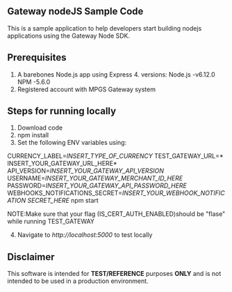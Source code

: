 ## Gateway nodeJS Sample Code

This is a sample application to help developers start building nodejs applications using the Gateway Node SDK.

## Prerequisites
1. A barebones Node.js app using Express 4.
  versions:
  Node.js -v6.12.0
  NPM -5.6.0
2. Registered account with MPGS Gateway system

## Steps for running locally
1. Download code
2. npm install
3. Set the following ENV variables using:

 CURRENCY_LABEL=*INSERT_TYPE_OF_CURRENCY* TEST_GATEWAY_URL=* INSERT_YOUR_GATEWAY_URL_HERE* API_VERSION=*INSERT_YOUR_GATEWAY_API_VERSION* USERNAME=*INSERT_YOUR_GATEWAY_MERCHANT_ID_HERE* PASSWORD=*INSERT_YOUR_GATEWAY_API_PASSWORD_HERE* WEBHOOKS_NOTIFICATIONS_SECRET=*INSERT_YOUR_WEBHOOK_NOTIFICATION SECRET_HERE* npm start

NOTE:Make sure that your flag (IS_CERT_AUTH_ENABLED)should be "flase" while running TEST_GATEWAY

4. Navigate to *http://localhost:5000* to test locally


## Disclaimer
This software is intended for **TEST/REFERENCE** purposes **ONLY** and is not intended to be used in a production environment.


